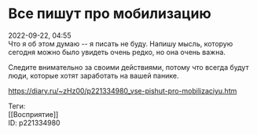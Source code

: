 Все пишут про мобилизацию
==========================

   
 2022-09-22, 04:55   
  Что я об этом думаю -- я писать не буду. Напишу мысль, которую сегодня можно было увидеть очень редко, но она очень важна.   
   
 Следите внимательно за своими действиями, потому что всегда будут люди, которые хотят заработать на вашей панике.   
    
 <https://diary.ru/~zHz00/p221334980_vse-pishut-pro-mobilizaciyu.htm>   
   
 Теги:   
 [[Восприятие]]   
 ID: p221334980